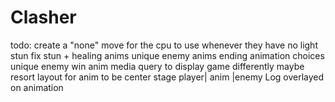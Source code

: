 # Clasher
todo:
create a "none" move for the cpu to use whenever they have no light
stun fix
stun + healing anims
unique enemy anims
ending animation choices
unique enemy win anim
media query to display game differently
maybe resort layout for anim to be center stage player| anim |enemy
Log overlayed on animation
